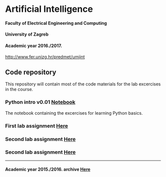# Artificial Intelligence
#### Faculty of Electrical Engineering and Computing
#### University of Zagreb
#### Academic year 2016./2017.
http://www.fer.unizg.hr/predmet/umjint

## Code repository
This repository will contain most of the code materials for the lab excercises in the course.

### Python intro v0.01 [Notebook](python_intro/)

The notebook containing the excercises for learning Python basics.

### First lab assignment [Here](lab1/)

### Second lab assignment [Here](lab2/)

### Second lab assignment [Here](lab3/)

---------------------------------------------------------------------------------------------

#### Academic year 2015./2016. archive [Here](AY2015-16/)
